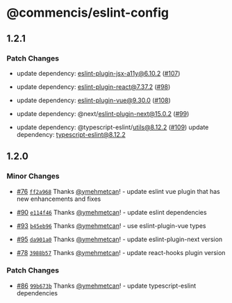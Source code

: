 # @commencis/eslint-config

## 1.2.1

### Patch Changes

- update dependency: eslint-plugin-jsx-a11y@6.10.2 ([#107](https://github.com/Commencis/js-toolkit/pull/107))

- update dependency: eslint-plugin-react@7.37.2 ([#98](https://github.com/Commencis/js-toolkit/pull/98))

- update dependency: eslint-plugin-vue@9.30.0 ([#108](https://github.com/Commencis/js-toolkit/pull/108))

- update dependency: @next/eslint-plugin-next@15.0.2 ([#99](https://github.com/Commencis/js-toolkit/pull/99))

- update dependency: @typescript-eslint/utils@8.12.2 ([#109](https://github.com/Commencis/js-toolkit/pull/109))
  update dependency: typescript-eslint@8.12.2

## 1.2.0

### Minor Changes

- [#76](https://github.com/Commencis/js-toolkit/pull/76) [`ff2a968`](https://github.com/Commencis/js-toolkit/commit/ff2a9683e84252c4b0ee47466b8694f366b0b95c) Thanks [@ymehmetcan](https://github.com/ymehmetcan)! - update eslint vue plugin that has new enhancements and fixes

- [#90](https://github.com/Commencis/js-toolkit/pull/90) [`e114f46`](https://github.com/Commencis/js-toolkit/commit/e114f46814ea3f599d1d820b8d4b191739ac9574) Thanks [@ymehmetcan](https://github.com/ymehmetcan)! - update eslint dependencies

- [#93](https://github.com/Commencis/js-toolkit/pull/93) [`b45eb96`](https://github.com/Commencis/js-toolkit/commit/b45eb969560be34dcce0df9038d7330da21cd405) Thanks [@ymehmetcan](https://github.com/ymehmetcan)! - use eslint-plugin-vue types

- [#95](https://github.com/Commencis/js-toolkit/pull/95) [`da901a0`](https://github.com/Commencis/js-toolkit/commit/da901a0ab7f084d24a75a7338bc7c096f33df982) Thanks [@ymehmetcan](https://github.com/ymehmetcan)! - update eslint-plugin-next version

- [#78](https://github.com/Commencis/js-toolkit/pull/78) [`3988b57`](https://github.com/Commencis/js-toolkit/commit/3988b57e0126fd70f6d45abc69fff30315b140b1) Thanks [@ymehmetcan](https://github.com/ymehmetcan)! - update react-hooks plugin version

### Patch Changes

- [#86](https://github.com/Commencis/js-toolkit/pull/86) [`99b673b`](https://github.com/Commencis/js-toolkit/commit/99b673b155a2bff35fbacd6e13b11db18ea7cce8) Thanks [@ymehmetcan](https://github.com/ymehmetcan)! - update typescript-eslint dependencies
